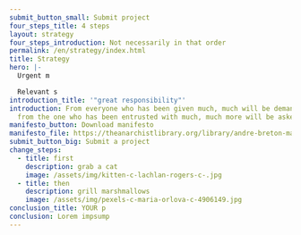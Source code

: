 ```yaml
---
submit_button_small: Submit project
four_steps_title: 4 steps
layout: strategy
four_steps_introduction: Not necessarily in that order
permalink: /en/strategy/index.html
title: Strategy
hero: |-
  Urgent m

  Relevant s
introduction_title: '"great responsibility"'
introduction: From everyone who has been given much, much will be demanded; and
  from the one who has been entrusted with much, much more will be asked.
manifesto_button: Download manifesto
manifesto_file: https://theanarchistlibrary.org/library/andre-breton-manifesto-of-surrealism.pdf
submit_button_big: Submit a project
change_steps:
  - title: first
    description: grab a cat
    image: /assets/img/kitten-c-lachlan-rogers-c-.jpg
  - title: then
    description: grill marshmallows
    image: /assets/img/pexels-c-maria-orlova-c-4906149.jpg
conclusion_title: YOUR p
conclusion: Lorem impsump
---
```

